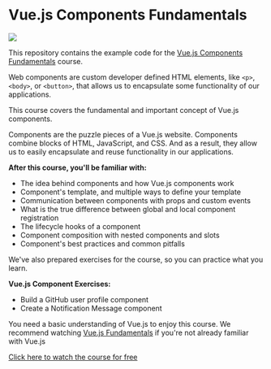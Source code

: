 # Vue.js Components Fundamentals

[![](https://vueschool.s3.amazonaws.com/ac0cc82adfb91e1ac54c1fb5f6e08407/vuejs-components-fundamentals.png)](https://vueschool.io/courses/vuejs-components-fundamentals)

This repository contains the example code for the [	Vue.js Components Fundamentals](https://vueschool.io/courses/vuejs-components-fundamentals) course.


Web components are custom developer defined HTML elements, like `<p>`,`<body>`, or `<button>`, that allows us to encapsulate some functionality of our applications.

This course covers the fundamental and important concept of Vue.js components.

Components are the puzzle pieces of a Vue.js website. Components combine blocks of HTML, JavaScript, and CSS. And as a result, they allow us to easily encapsulate and reuse functionality in our applications.

**After this course, you'll be familiar with:**
- The idea behind components and how Vue.js components work
- Component's template, and multiple ways to define your template
- Communication between components with props and custom events
- What is the true difference between global and local component registration
- The lifecycle hooks of a component
- Component composition with nested components and slots
- Component's best practices and common pitfalls

We've also prepared exercises for the course, so you can practice what you learn.

**Vue.js Component Exercises:**
- Build a GitHub user profile component
- Create a Notification Message component

You need a basic understanding of Vue.js to enjoy this course. We recommend watching [Vue.js Fundamentals](https://vueschool.io/courses/vuejs-fundamentals) if you're not already familiar with Vue.js

[Click here to watch the course for free](https://vueschool.io/courses/vuejs-components-fundamentals)